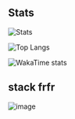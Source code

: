 ## Stats

![Stats](https://github-readme-stats.vercel.app/api?username=tizu69&theme=catppuccin_mocha)

![Top Langs](https://github-readme-stats.vercel.app/api/top-langs/?username=tizu69&theme=catppuccin_mocha)

![WakaTime stats](https://github-readme-stats.vercel.app/api/wakatime?username=tizu69&theme=catppuccin_mocha)

## stack frfr

![image](https://github.com/tizu69/tizu69/assets/60812901/c14992f4-478d-4799-8003-dbfeb9901d69)
